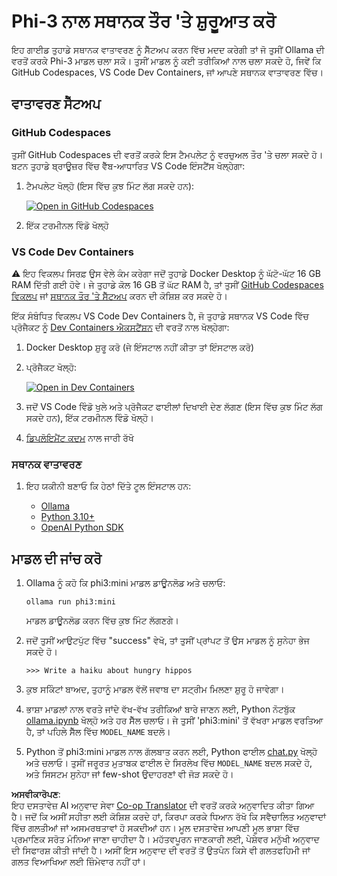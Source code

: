 <!--
CO_OP_TRANSLATOR_METADATA:
{
  "original_hash": "3edae6aebc3d0143037109e8af58f1ac",
  "translation_date": "2025-07-16T18:08:52+00:00",
  "source_file": "md/01.Introduction/01/01.EnvironmentSetup.md",
  "language_code": "pa"
}
-->
# Phi-3 ਨਾਲ ਸਥਾਨਕ ਤੌਰ 'ਤੇ ਸ਼ੁਰੂਆਤ ਕਰੋ

ਇਹ ਗਾਈਡ ਤੁਹਾਡੇ ਸਥਾਨਕ ਵਾਤਾਵਰਣ ਨੂੰ ਸੈੱਟਅਪ ਕਰਨ ਵਿੱਚ ਮਦਦ ਕਰੇਗੀ ਤਾਂ ਜੋ ਤੁਸੀਂ Ollama ਦੀ ਵਰਤੋਂ ਕਰਕੇ Phi-3 ਮਾਡਲ ਚਲਾ ਸਕੋ। ਤੁਸੀਂ ਮਾਡਲ ਨੂੰ ਕਈ ਤਰੀਕਿਆਂ ਨਾਲ ਚਲਾ ਸਕਦੇ ਹੋ, ਜਿਵੇਂ ਕਿ GitHub Codespaces, VS Code Dev Containers, ਜਾਂ ਆਪਣੇ ਸਥਾਨਕ ਵਾਤਾਵਰਣ ਵਿੱਚ।

## ਵਾਤਾਵਰਣ ਸੈੱਟਅਪ

### GitHub Codespaces

ਤੁਸੀਂ GitHub Codespaces ਦੀ ਵਰਤੋਂ ਕਰਕੇ ਇਸ ਟੈਮਪਲੇਟ ਨੂੰ ਵਰਚੁਅਲ ਤੌਰ 'ਤੇ ਚਲਾ ਸਕਦੇ ਹੋ। ਬਟਨ ਤੁਹਾਡੇ ਬ੍ਰਾਊਜ਼ਰ ਵਿੱਚ ਵੈੱਬ-ਆਧਾਰਿਤ VS Code ਇੰਸਟੈਂਸ ਖੋਲ੍ਹੇਗਾ:

1. ਟੈਮਪਲੇਟ ਖੋਲ੍ਹੋ (ਇਸ ਵਿੱਚ ਕੁਝ ਮਿੰਟ ਲੱਗ ਸਕਦੇ ਹਨ):

    [![Open in GitHub Codespaces](https://github.com/codespaces/badge.svg)](https://codespaces.new/microsoft/phi-3cookbook)

2. ਇੱਕ ਟਰਮੀਨਲ ਵਿੰਡੋ ਖੋਲ੍ਹੋ

### VS Code Dev Containers

⚠️ ਇਹ ਵਿਕਲਪ ਸਿਰਫ਼ ਉਸ ਵੇਲੇ ਕੰਮ ਕਰੇਗਾ ਜਦੋਂ ਤੁਹਾਡੇ Docker Desktop ਨੂੰ ਘੱਟੋ-ਘੱਟ 16 GB RAM ਦਿੱਤੀ ਗਈ ਹੋਵੇ। ਜੇ ਤੁਹਾਡੇ ਕੋਲ 16 GB ਤੋਂ ਘੱਟ RAM ਹੈ, ਤਾਂ ਤੁਸੀਂ [GitHub Codespaces ਵਿਕਲਪ](../../../../../md/01.Introduction/01) ਜਾਂ [ਸਥਾਨਕ ਤੌਰ 'ਤੇ ਸੈੱਟਅਪ](../../../../../md/01.Introduction/01) ਕਰਨ ਦੀ ਕੋਸ਼ਿਸ਼ ਕਰ ਸਕਦੇ ਹੋ।

ਇੱਕ ਸੰਬੰਧਿਤ ਵਿਕਲਪ VS Code Dev Containers ਹੈ, ਜੋ ਤੁਹਾਡੇ ਸਥਾਨਕ VS Code ਵਿੱਚ ਪ੍ਰੋਜੈਕਟ ਨੂੰ [Dev Containers ਐਕਸਟੈਂਸ਼ਨ](https://marketplace.visualstudio.com/items?itemName=ms-vscode-remote.remote-containers) ਦੀ ਵਰਤੋਂ ਨਾਲ ਖੋਲ੍ਹੇਗਾ:

1. Docker Desktop ਸ਼ੁਰੂ ਕਰੋ (ਜੇ ਇੰਸਟਾਲ ਨਹੀਂ ਕੀਤਾ ਤਾਂ ਇੰਸਟਾਲ ਕਰੋ)
2. ਪ੍ਰੋਜੈਕਟ ਖੋਲ੍ਹੋ:

    [![Open in Dev Containers](https://img.shields.io/static/v1?style=for-the-badge&label=Dev%20Containers&message=Open&color=blue&logo=visualstudiocode)](https://vscode.dev/redirect?url=vscode://ms-vscode-remote.remote-containers/cloneInVolume?url=https://github.com/microsoft/phi-3cookbook)

3. ਜਦੋਂ VS Code ਵਿੰਡੋ ਖੁਲੇ ਅਤੇ ਪ੍ਰੋਜੈਕਟ ਫਾਈਲਾਂ ਦਿਖਾਈ ਦੇਣ ਲੱਗਣ (ਇਸ ਵਿੱਚ ਕੁਝ ਮਿੰਟ ਲੱਗ ਸਕਦੇ ਹਨ), ਇੱਕ ਟਰਮੀਨਲ ਵਿੰਡੋ ਖੋਲ੍ਹੋ।
4. [ਡਿਪਲੋਇਮੈਂਟ ਕਦਮ](../../../../../md/01.Introduction/01) ਨਾਲ ਜਾਰੀ ਰੱਖੋ

### ਸਥਾਨਕ ਵਾਤਾਵਰਣ

1. ਇਹ ਯਕੀਨੀ ਬਣਾਓ ਕਿ ਹੇਠਾਂ ਦਿੱਤੇ ਟੂਲ ਇੰਸਟਾਲ ਹਨ:

    * [Ollama](https://ollama.com/)
    * [Python 3.10+](https://www.python.org/downloads/)
    * [OpenAI Python SDK](https://pypi.org/project/openai/)

## ਮਾਡਲ ਦੀ ਜਾਂਚ ਕਰੋ

1. Ollama ਨੂੰ ਕਹੋ ਕਿ phi3:mini ਮਾਡਲ ਡਾਊਨਲੋਡ ਅਤੇ ਚਲਾਓ:

    ```shell
    ollama run phi3:mini
    ```

    ਮਾਡਲ ਡਾਊਨਲੋਡ ਕਰਨ ਵਿੱਚ ਕੁਝ ਮਿੰਟ ਲੱਗਣਗੇ।

2. ਜਦੋਂ ਤੁਸੀਂ ਆਉਟਪੁੱਟ ਵਿੱਚ "success" ਵੇਖੋ, ਤਾਂ ਤੁਸੀਂ ਪ੍ਰਾਂਪਟ ਤੋਂ ਉਸ ਮਾਡਲ ਨੂੰ ਸੁਨੇਹਾ ਭੇਜ ਸਕਦੇ ਹੋ।

    ```shell
    >>> Write a haiku about hungry hippos
    ```

3. ਕੁਝ ਸਕਿੰਟਾਂ ਬਾਅਦ, ਤੁਹਾਨੂੰ ਮਾਡਲ ਵੱਲੋਂ ਜਵਾਬ ਦਾ ਸਟ੍ਰੀਮ ਮਿਲਣਾ ਸ਼ੁਰੂ ਹੋ ਜਾਵੇਗਾ।

4. ਭਾਸ਼ਾ ਮਾਡਲਾਂ ਨਾਲ ਵਰਤੇ ਜਾਂਦੇ ਵੱਖ-ਵੱਖ ਤਰੀਕਿਆਂ ਬਾਰੇ ਜਾਣਨ ਲਈ, Python ਨੋਟਬੁੱਕ [ollama.ipynb](../../../../../code/01.Introduce/ollama.ipynb) ਖੋਲ੍ਹੋ ਅਤੇ ਹਰ ਸੈੱਲ ਚਲਾਓ। ਜੇ ਤੁਸੀਂ 'phi3:mini' ਤੋਂ ਵੱਖਰਾ ਮਾਡਲ ਵਰਤਿਆ ਹੈ, ਤਾਂ ਪਹਿਲੇ ਸੈੱਲ ਵਿੱਚ `MODEL_NAME` ਬਦਲੋ।

5. Python ਤੋਂ phi3:mini ਮਾਡਲ ਨਾਲ ਗੱਲਬਾਤ ਕਰਨ ਲਈ, Python ਫਾਈਲ [chat.py](../../../../../code/01.Introduce/chat.py) ਖੋਲ੍ਹੋ ਅਤੇ ਚਲਾਓ। ਤੁਸੀਂ ਜਰੂਰਤ ਮੁਤਾਬਕ ਫਾਈਲ ਦੇ ਸਿਰਲੇਖ ਵਿੱਚ `MODEL_NAME` ਬਦਲ ਸਕਦੇ ਹੋ, ਅਤੇ ਸਿਸਟਮ ਸੁਨੇਹਾ ਜਾਂ few-shot ਉਦਾਹਰਣਾਂ ਵੀ ਜੋੜ ਸਕਦੇ ਹੋ।

**ਅਸਵੀਕਾਰੋਪਣ**:  
ਇਹ ਦਸਤਾਵੇਜ਼ AI ਅਨੁਵਾਦ ਸੇਵਾ [Co-op Translator](https://github.com/Azure/co-op-translator) ਦੀ ਵਰਤੋਂ ਕਰਕੇ ਅਨੁਵਾਦਿਤ ਕੀਤਾ ਗਿਆ ਹੈ। ਜਦੋਂ ਕਿ ਅਸੀਂ ਸਹੀਤਾ ਲਈ ਕੋਸ਼ਿਸ਼ ਕਰਦੇ ਹਾਂ, ਕਿਰਪਾ ਕਰਕੇ ਧਿਆਨ ਰੱਖੋ ਕਿ ਸਵੈਚਾਲਿਤ ਅਨੁਵਾਦਾਂ ਵਿੱਚ ਗਲਤੀਆਂ ਜਾਂ ਅਸਮਰਥਤਾਵਾਂ ਹੋ ਸਕਦੀਆਂ ਹਨ। ਮੂਲ ਦਸਤਾਵੇਜ਼ ਆਪਣੀ ਮੂਲ ਭਾਸ਼ਾ ਵਿੱਚ ਪ੍ਰਮਾਣਿਕ ਸਰੋਤ ਮੰਨਿਆ ਜਾਣਾ ਚਾਹੀਦਾ ਹੈ। ਮਹੱਤਵਪੂਰਨ ਜਾਣਕਾਰੀ ਲਈ, ਪੇਸ਼ੇਵਰ ਮਨੁੱਖੀ ਅਨੁਵਾਦ ਦੀ ਸਿਫਾਰਸ਼ ਕੀਤੀ ਜਾਂਦੀ ਹੈ। ਅਸੀਂ ਇਸ ਅਨੁਵਾਦ ਦੀ ਵਰਤੋਂ ਤੋਂ ਉਤਪੰਨ ਕਿਸੇ ਵੀ ਗਲਤਫਹਿਮੀ ਜਾਂ ਗਲਤ ਵਿਆਖਿਆ ਲਈ ਜ਼ਿੰਮੇਵਾਰ ਨਹੀਂ ਹਾਂ।